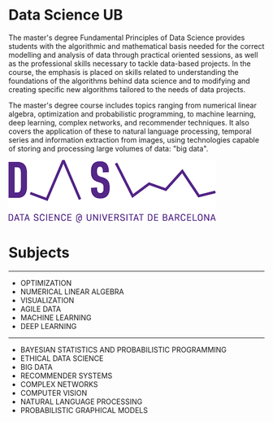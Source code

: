 # Data Science UB



The master's degree Fundamental Principles of Data Science provides students with the algorithmic and mathematical basis needed for the correct modelling and analysis of data through practical oriented sessions, as well as the professional skills necessary to tackle data-based projects. In the course, the emphasis is placed on skills related to understanding the foundations of the algorithms behind data science and to modifying and creating specific new algorithms tailored to the needs of data projects.  

The master's degree course includes topics ranging from numerical linear algebra, optimization and probabilistic programming, to machine learning, deep learning, complex networks, and recommender techniques. It also covers the application of these to natural language processing, temporal series and information extraction from images, using technologies capable of storing and processing large volumes of data: "big data".

![DSLOGO](./img/logo.png)


# Subjects
_________________
* OPTIMIZATION
* NUMERICAL LINEAR ALGEBRA
* VISUALIZATION
* AGILE DATA
* MACHINE LEARNING
* DEEP LEARNING
_________________
* BAYESIAN STATISTICS AND PROBABILISTIC PROGRAMMING
* ETHICAL DATA SCIENCE
* BIG DATA
* RECOMMENDER SYSTEMS
* COMPLEX NETWORKS
* COMPUTER VISION
* NATURAL LANGUAGE PROCESSING
* PROBABILISTIC GRAPHICAL MODELS
